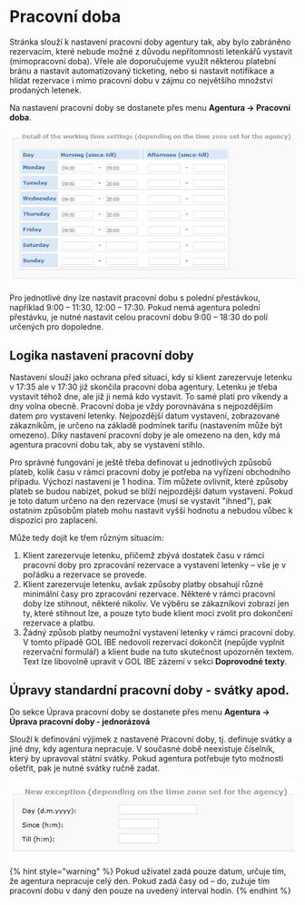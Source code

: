 # Pracovní doba

Stránka slouží k nastavení pracovní doby agentury tak, aby bylo zabráněno rezervacím, které nebude možné z důvodu nepřítomnosti letenkářů vystavit \(mimopracovní doba\). Vřele ale doporučujeme využít některou platební bránu a nastavit automatizovaný ticketing, nebo si nastavit notifikace a hlídat rezervace i mimo pracovní dobu v zájmu co největšího množství prodaných letenek.

Na nastavení pracovní doby se dostanete přes menu **Agentura -&gt; Pracovní doba**.

![](../.gitbook/assets/image%20%2816%29.png)

Pro jednotlivé dny lze nastavit pracovní dobu s polední přestávkou, například 9:00 – 11:30, 12:00 – 17:30. Pokud nemá agentura polední přestávku, je nutné nastavit celou pracovní dobu 9:00 – 18:30 do polí určených pro dopoledne.

## Logika nastavení pracovní doby

Nastavení slouží jako ochrana před situací, kdy si klient zarezervuje letenku v 17:35 ale v 17:30 již skončila pracovní doba agentury. Letenku je třeba vystavit téhož dne, ale již ji nemá kdo vystavit. To samé platí pro víkendy a dny volna obecně. Pracovní doba je vždy porovnávána s nejpozdějším datem pro vystavení letenky. Nejpozdější datum vystavení, zobrazované zákazníkům, je určeno na základě podmínek tarifu \(nastavením může být omezeno\). Díky nastavení pracovní doby je ale omezeno na den, kdy má agentura pracovní dobu tak, aby se vystavení stihlo.

Pro správné fungování je ještě třeba definovat u jednotlivých způsobů plateb, kolik času v rámci pracovní doby je potřeba na vyřízení obchodního případu. Výchozí nastavení je 1 hodina. Tím můžete ovlivnit, které způsoby plateb se budou nabízet, pokud se blíží nejpozdější datum vystavení. Pokud je toto datum určeno na den rezervace \(musí se vystavit "ihned"\), pak ostatním způsobům plateb mohu nastavit vyšší hodnotu a nebudou vůbec k dispozici pro zaplacení.

Může tedy dojít ke třem různým situacím:

1. Klient zarezervuje letenku, přičemž zbývá dostatek času v rámci pracovní doby pro zpracování rezervace a vystavení letenky – vše je v pořádku a rezervace se provede.
2. Klient zarezervuje letenku, avšak způsoby platby obsahují různé minimální časy pro zpracování rezervace. Některé v rámci pracovní doby lze stihnout, některé nikoliv. Ve výběru se zákazníkovi zobrazí jen ty, které stihnout lze, a pouze tyto bude klient moci zvolit pro dokončení rezervace a platbu.
3. Žádný způsob platby neumožní vystavení letenky v rámci pracovní doby. V tomto případě GOL IBE nedovolí rezervaci dokončit \(nepůjde vyplnit rezervační formulář\) a klient bude na tuto skutečnost upozorněn textem. Text lze libovolně upravit v GOL IBE zázemí v sekci **Doprovodné texty**.

## Úpravy standardní pracovní doby - svátky apod.

Do sekce Úprava pracovní doby se dostanete přes menu **Agentura -&gt; Úprava pracovní doby - jednorázová**

Slouží k definování výjimek z nastavené Pracovní doby, tj. definuje svátky a jiné dny, kdy agentura nepracuje. V současné době neexistuje číselník, který by upravoval státní svátky. Pokud agentura potřebuje tyto možnosti ošetřit, pak je nutné svátky ručně zadat.

![](../.gitbook/assets/image%20%2826%29.png)

{% hint style="warning" %}
Pokud uživatel zadá pouze datum, určuje tím, že agentura nepracuje celý den. Pokud zadá časy od – do, zužuje tím pracovní dobu v daný den pouze na uvedený interval hodin.
{% endhint %}

